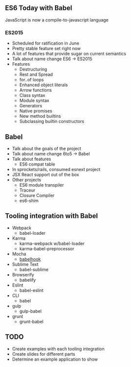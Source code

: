 ## ES6 Today with Babel

JavaScript is now a compile-to-javascript language

### ES2015

* Scheduled for ratification in June
* Pretty stable feature set right now
* A lot of features that provide sugar on current semantics
* Talk about name change ES6 -> ES2015
* Features
  * Destructuring
  * Rest and Spread
  * for..of loops
  * Enhanced object literals
  * Arrow functions
  * Class syntax
  * Module syntax
  * Generators
  * Native promises
  * New method builtins
  * Subclassing builtin constructors

## Babel

* Talk about the goals of the project
* Talk about name change 6to5 -> Babel
* Talk about features
  * ES6 compat table
* In sprockets/rails, consumed esnext project
* JSX React support out of the box
* Other projects
  * ES6 module transpiler
  * Traceur
  * Closure Compiler
  * es6-shim

## Tooling integration with Babel

* Webpack
  * babel-loader
* Karma
  * karma-webpack w/babel-loader
  * karma-babel-preprocessor
* Mocha
  * [babelhook](http://stackoverflow.com/questions/20049790/how-to-pass-compiler-options-to-mocha/28700064#28700064)
* Sublime Text
  * babel-sublime
* Browserify
  * babelify
* Eslint
  * babel-eslint
* CLI
  * babel
* gulp
  * gulp-babel
* grunt
  * grunt-babel

## TODO

* Create examples with each tooling integration
* Create slides for different parts
* Determine an example application to show

